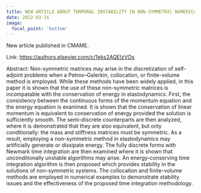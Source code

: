 ```yaml
---
title: NEW ARTICLE ABOUT TEMPORAL INSTABILITY IN NON-SYMMETRIC NUMERICAL METHODS 
date: 2022-03-16
image:
  focal_point: 'bottom'
---
```


New article published in CMAME.

​Link: https://authors.elsevier.com/c/1eks2AQEIzVOs

Abstract:
Non-symmetric matrices may arise in the discretization of self-adjoint problems when a Petrov–Galerkin, collocation, or finite-volume method is employed. While these methods have been widely applied, in this paper it is shown that the use of these non-symmetric matrices is incompatable with the conservation of energy in elastodynamics. First, the consistency between the continuous forms of the momentum equation and the energy equation is examined. It is shown that the conservation of linear momentum is equivalent to conservation of energy provided the solution is sufficiently smooth. The semi-discrete counterparts are then analyzed, where it is demonstrated that they are also equivalent, but only conditionally: the mass and stiffness matrices must be symmetric. As a result, employing a non-symmetric method in elastodynamics may artificially generate or dissipate energy. The fully discrete forms with Newmark time integration are then examined where it is shown that unconditionally unstable algorithms may arise. An energy-conserving time integration algorithm is then proposed which provides stability in the solutions of non-symmetric systems. The collocation and finite-volume methods are employed in numerical examples to demonstrate stability issues and the effectiveness of the proposed time integration methodology.